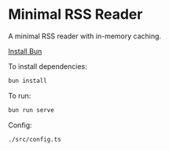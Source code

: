 # Minimal RSS Reader

A minimal RSS reader with in-memory caching.

[Install Bun](https://bun.com/docs/installation)

To install dependencies:

```bash
bun install
```

To run:

```bash
bun run serve
```

Config:
```
./src/config.ts
```
